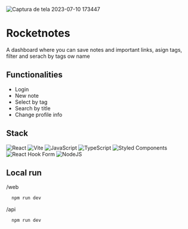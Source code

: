 ![Captura de tela 2023-07-10 173447](https://github.com/gabislera/Rocketnotes/assets/112272723/b38c8660-53e3-4dda-90c1-01adb3ca5283)

# Rocketnotes

A dashboard where you can save notes and important links, asign tags, filter and serach by tags ow name


## Functionalities

- Login
- New note
- Select by tag
- Search by title
- Change profile info


## Stack

![React](https://img.shields.io/badge/react-%2320232a.svg?style=for-the-badge&logo=react&logoColor=%2361DAFB)
![Vite](https://img.shields.io/badge/vite-%23646CFF.svg?style=for-the-badge&logo=vite&logoColor=white)
![JavaScript](https://img.shields.io/badge/javascript-%23323330.svg?style=for-the-badge&logo=javascript&logoColor=%23F7DF1E)
![TypeScript](https://img.shields.io/badge/typescript-%23007ACC.svg?style=for-the-badge&logo=typescript&logoColor=white)
![Styled Components](https://img.shields.io/badge/styled--components-DB7093?style=for-the-badge&logo=styled-components&logoColor=white)
![React Hook Form](https://img.shields.io/badge/React%20Hook%20Form-%23EC5990.svg?style=for-the-badge&logo=reacthookform&logoColor=white)
![NodeJS](https://img.shields.io/badge/node.js-6DA55F?style=for-the-badge&logo=node.js&logoColor=white)


## Local run

/web
```bash
  npm run dev
```
/api
```bash
  npm run dev
```


